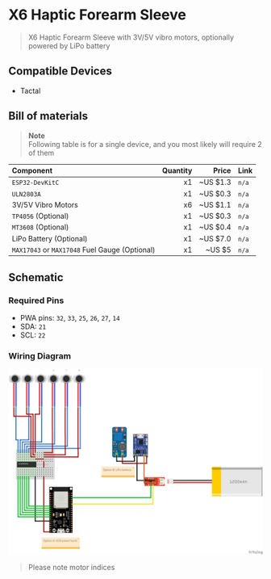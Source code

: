 # X6 Haptic Forearm Sleeve

> X6 Haptic Forearm Sleeve with 3V/5V vibro motors, optionally powered by LiPo battery

## Compatible Devices

* Tactal

## Bill of materials

> **Note**  
> Following table is for a single device, and you most likely will require 2 of them

| Component                                      | Quantity |    Price | Link  |
| :--------------------------------------------- | -------: | -------: | :---- |
| `ESP32-DevKitC`                                |       x1 | ~US $1.3 | `n/a` |
| `ULN2803A`                                     |       x1 | ~US $0.3 | `n/a` |
| 3V/5V Vibro Motors                             |       x6 | ~US $1.1 | `n/a` |
| `TP4056` (Optional)                            |       x1 | ~US $0.3 | `n/a` |
| `MT3608` (Optional)                            |       x1 | ~US $0.4 | `n/a` |
| LiPo Battery (Optional)                        |       x1 | ~US $7.0 | `n/a` |
| `MAX17043` or `MAX17048` Fuel Gauge (Optional) |       x1 | ~US $5   | `n/a` |

## Schematic

### Required Pins

* PWA pins: `32`, `33`, `25`, `26`, `27`, `14`
* SDA: `21`
* SCL: `22`

### Wiring Diagram

![Schematic](schematic_bb.png)

> Please note motor indices
